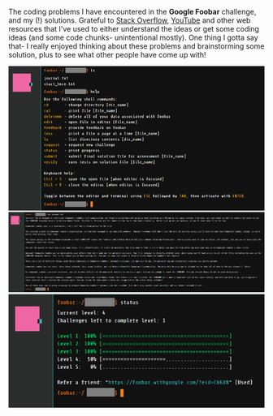 The coding problems I have encountered in the **Google Foobar** challenge, and my (!) solutions. Grateful to [Stack Overflow](https://stackoverflow.com/), [YouTube](https://youtube.com/) and other web resources that I've used to either understand the ideas or get some coding ideas (and some code chunks- unintentional mostly). One thing I gotta say that- I really enjoyed thinking about these problems and brainstorming some solution, plus to see what other people have come up with!

![Foobar window](https://github.com/dhruba018/Google_Foobar/blob/master/Figures/foobar_window.png)
![Foobar journal](https://github.com/dhruba018/Google_Foobar/blob/master/Figures/foobar_journal41.png)
![Foobar progress](https://github.com/dhruba018/Google_Foobar/blob/master/Figures/foobar_progress41.png)

